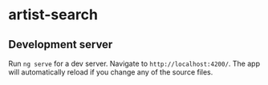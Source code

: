 # artist-search

## Development server

Run `ng serve` for a dev server. Navigate to `http://localhost:4200/`. The app will automatically reload if you change any of the source files.
